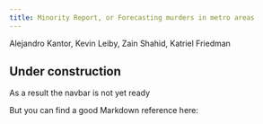 ```yaml
---
title: Minority Report, or Forecasting murders in metro areas
---
```


Alejandro Kantor, Kevin Leiby, Zain Shahid, Katriel Friedman

## Under construction

As a result the navbar is not yet ready

But you can find a good Markdown reference here: [](https://raw.githubusercontent.com/barryclark/www.jekyllnow.com/gh-pages/_posts/2014-6-19-Markdown-Style-Guide.md)

